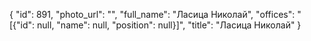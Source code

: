 {
    "id": 891,
    "photo_url": "",
    "full_name": "Ласица Николай",
    "offices": "[{\"id\": null, \"name\": null, \"position\": null}]",
    "title": "Ласица Николай"
}